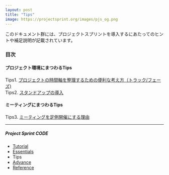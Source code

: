 ```yaml
---
layout: post
title: "Tips"
image: https://projectsprint.org/images/pjs_og.png
---
```


このドキュメント群には、プロジェクトスプリントを導入するにあたってのヒントや補足説明が記載されています。

### 目次

#### プロジェクト環境にまつわるTips
Tips1. [プロジェクトの時間軸を整理するための便利な考え方（トラック/フェーズ)](tips1.md)<br>
Tips2. [スタンドアップの導入](tips2.md)

#### ミーティングにまつわるTips
Tips3. [ミーティングを定例開催にする理由](tips3.md)

---

##### Project Sprint CODE
- [Tutorial](../tutorial/index.md)
- [Essentials](../essentials.md)
- Tips
- [Advance](../advance.md)
- [Reference](../reference.md)
